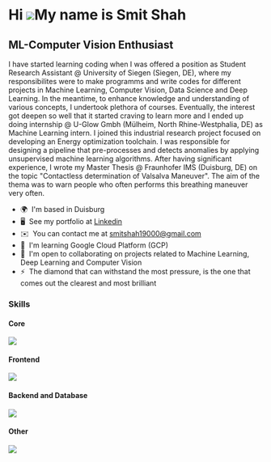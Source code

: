 Hi ![](https://user-images.githubusercontent.com/18350557/176309783-0785949b-9127-417c-8b55-ab5a4333674e.gif)My name is Smit Shah
=================================================================================================================================

ML-Computer Vision Enthusiast
-----------------------------

I have started learning coding when I was offered a position as Student Research Assistant @ University of Siegen (Siegen, DE), where my responsibilites were to make programms and write codes for different projects in Machine Learning, Computer Vision, Data Science and Deep Learning. In the meantime, to enhance knowledge and understanding of various concepts, I undertook plethora of courses. Eventually, the interest got deepen so well that it started craving to learn more and I ended up doing internship @ U-Glow Gmbh (Mülheim, North Rhine-Westphalia, DE) as Machine Learning intern. I joined this industrial research project focused on developing an Energy optimization toolchain. I was responsible for designing a pipeline that pre-processes and detects anomalies by applying unsupervised machine learning algorithms. After having significant experience, I wrote my Master Thesis @ Fraunhofer IMS (Duisburg, DE) on the topic "Contactless determination of Valsalva Maneuver". The aim of the thema was to warn people who often performs this breathing maneuver very often.

* 🌍  I'm based in Duisburg
* 🖥️  See my portfolio at [Linkedin](http://www.linkedin.com/in/smit-jitendrakumar-shah)
* ✉️  You can contact me at [smitshah19000@gmail.com](mailto:smitshah19000@gmail.com)
* 🧠  I'm learning Google Cloud Platform (GCP)
* 🤝  I'm open to collaborating on projects related to Machine Learning, Deep Learning and Computer Vision
* ⚡  The diamond that can withstand the most pressure, is the one that comes out the clearest and most brilliant

### Skills
####  Core
<p align="left">
<img src="https://skillicons.dev/icons?i=git,github,gitlab,kubernetes,docker,cpp,python" />
</p>

####  Frontend
<p align="left">
<img src="https://skillicons.dev/icons?i=html,css" />
</p>

#### Backend and Database
<p align="left">
<img src="https://skillicons.dev/icons?i=postgres,postman" />
</p>

#### Other
<p align="left">
<img src="https://skillicons.dev/icons?i=linux,tensorflow" />
</p>

